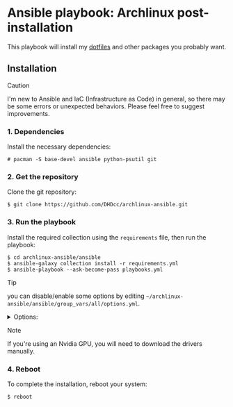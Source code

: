 # Ansible playbook: Archlinux post-installation

This playbook will install my [dotfiles](https://github.com/DHDcc/MyHyprland) and other packages you probably want.


## Installation

> [!CAUTION]
> I'm new to Ansible and IaC (Infrastructure as Code) in general, so there may be some errors or unexpected behaviors.
> Please feel free to suggest improvements.

### 1. Dependencies
Install the necessary dependencies:
```
# pacman -S base-devel ansible python-psutil git
```

### 2. Get the repository
Clone the git repository:
```
$ git clone https://github.com/DHDcc/archlinux-ansible.git
```

### 3. Run the playbook
Install the required collection using the ```requirements``` file, then run the playbook:
```
$ cd archlinux-ansible/ansible
$ ansible-galaxy collection install -r requirements.yml
$ ansible-playbook --ask-become-pass playbooks.yml
```

> [!TIP]
> you can disable/enable some options by editing ```~/archlinux-ansible/ansible/group_vars/all/options.yml```.
> 
> <details> <summary>Options:</summary>
>
> | name  | description | type | default
> |:------|:-----------:|:-----|:-------:
> |amdgpu |install packages for AMD’s gpu           | boolean | false
> |aur_helper.name       |pick your favorite AUR helper             | string     | paru
> |aur_helper.git       |compile the helper from the latest github commits            | boolean     | false
> |hypervisor       |install Qemu and VirtManager             | boolean     | true
> |tweaks |apply tweaks for your system*             | boolean     |false
> |gaming_packages|install all necessary packages for gaming     | boolean | true
> |firewall|install ufw and set some rules            | boolean | true
> |extra|install extra packages| boolean | false
>  
> *check the [playbook](https://github.com/DHDcc/archlinux-ansible/blob/main/ansible/tweaks/main.yml) before enabling this option.
></details>

> [!NOTE]
> If you're using an Nvidia GPU, you will need to download the drivers manually.

### 4. Reboot
To complete the installation, reboot your system:
```
$ reboot
```
